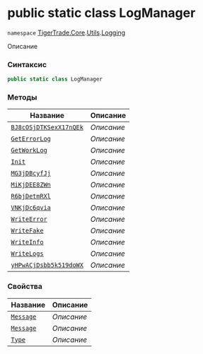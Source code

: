 
# public static class LogManager
`namespace` [TigerTrade.Core](../../../TigerTrade.Core.md).[Utils](../../../TigerTrade.Core/Utils.md).[Logging](../../../TigerTrade.Core/Utils/Logging.md)



Описание

### Синтаксис
```csharp
public static class LogManager
```


### Методы
| Название | Описание |
| --- | --- |
| [`BJ8cOSjDTKSexX17nQEk`](./LogManager.cs/Методы/BJ8cOSjDTKSexX17nQEk.md) | *Описание* |
| [`GetErrorLog`](./LogManager.cs/Методы/GetErrorLog.md) | *Описание* |
| [`GetWorkLog`](./LogManager.cs/Методы/GetWorkLog.md) | *Описание* |
| [`Init`](./LogManager.cs/Методы/Init.md) | *Описание* |
| [`MG3jDBcyfJj`](./LogManager.cs/Методы/MG3jDBcyfJj.md) | *Описание* |
| [`MiKjDEE8ZWn`](./LogManager.cs/Методы/MiKjDEE8ZWn.md) | *Описание* |
| [`R6bjDetmRXl`](./LogManager.cs/Методы/R6bjDetmRXl.md) | *Описание* |
| [`VNKjDc6qvia`](./LogManager.cs/Методы/VNKjDc6qvia.md) | *Описание* |
| [`WriteError`](./LogManager.cs/Методы/WriteError.md) | *Описание* |
| [`WriteFake`](./LogManager.cs/Методы/WriteFake.md) | *Описание* |
| [`WriteInfo`](./LogManager.cs/Методы/WriteInfo.md) | *Описание* |
| [`WriteLogs`](./LogManager.cs/Методы/WriteLogs.md) | *Описание* |
| [`yHPwACjDsbb5k519doWX`](./LogManager.cs/Методы/yHPwACjDsbb5k519doWX.md) | *Описание* |

### Свойства
| Название | Описание |
| --- | --- |
| [`Message`](./LogManager.cs/Свойства/Message.md) | *Описание* |
| [`Message`](./LogManager.cs/Свойства/Message.md) | *Описание* |
| [`Type`](./LogManager.cs/Свойства/Type.md) | *Описание* |



